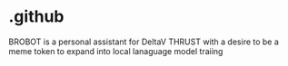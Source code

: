 # .github
BROBOT is a personal assistant for DeltaV THRUST with a desire to be a meme token to expand into local lanaguage model traiing
